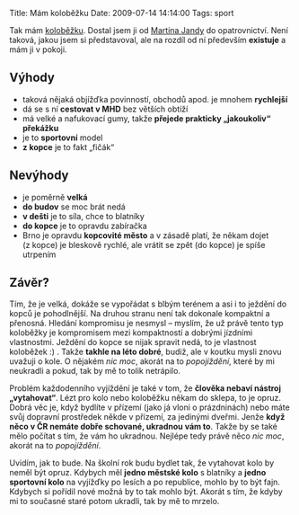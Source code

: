 Title: Mám koloběžku
Date: 2009-07-14 14:14:00
Tags: sport

Tak mám [koloběžku](|filename|2009-03-31_kolobezka.md). Dostal jsem ji od [Martina Jandy](http://www.martinjanda.com) do opatrovnictví. Není taková, jakou jsem si představoval, ale na rozdíl od ní především **existuje** a mám ji v pokoji.

## Výhody

-   taková nějaká objížďka povinností, obchodů apod. je mnohem **rychlejší**
-   dá se s ní **cestovat v MHD** bez větších obtíží
-   má velké a nafukovací gumy, takže **přejede prakticky „jakoukoliv“ překážku**
-   je to **sportovní** model
-   **z kopce** je to fakt „fičák“

## Nevýhody

-   je poměrně **velká**
-   **do budov** se moc brát nedá
-   **v dešti** je to síla, chce to blatníky
-   **do kopce** je to opravdu zabíračka
-   Brno je opravdu **kopcovité město** a v zásadě platí, že někam dojet (z kopce) je bleskově rychlé, ale vrátit se zpět (do kopce) je spíše utrpením

## Závěr?

Tím, že je velká, dokáže se vypořádat s blbým terénem a asi i to ježdění do kopců je pohodlnější. Na druhou stranu není tak dokonale kompaktní a přenosná. Hledání kompromisu je nesmysl – myslím, že už právě tento typ koloběžky je kompromisem mezi kompaktností a dobrými jízdními vlastnostmi. Ježdění do kopce se nijak spravit nedá, to je vlastnost koloběžek :) . Takže **takhle na léto dobré**, budiž, ale v koutku mysli znovu uvažuji o kole. O nějakém *nic moc*, akorát na to *popojíždění*, které by mi neukradli a pokud, tak by mě to tolik netrápilo.

Problém každodenního vyjíždění je také v tom, že **člověka nebaví nástroj „vytahovat“**. Lézt pro kolo nebo koloběžku někam do sklepa, to je opruz. Dobrá věc je, když bydlíte v přízemí (jako já vloni o prázdninách) nebo máte svůj dopravní prostředek někde v přízemí, za jedinými dveřmi. Jenže **když něco v ČR nemáte dobře schované, ukradnou vám to**. Takže by se také mělo počítat s tím, že vám ho ukradnou. Nejlépe tedy právě něco *nic moc*, akorát na to *popojíždění*.

Uvidím, jak to bude. Na školní rok budu bydlet tak, že vytahovat kolo by neměl být opruz. Kdybych měl **jedno městské kolo** s blatníky a **jedno sportovní kolo** na vyjížďky po lesích a po republice, mohlo by to být fajn. Kdybych si pořídil nové možná by to tak mohlo být. Akorát s tím, že kdyby mi to současné staré potom ukradli, tak by mě to mrzelo.